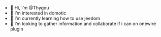 - 👋 Hi, I’m @Thygou
- 👀 I’m interested in domotic
- 🌱 I’m currently learning how to use jeedom
- 💞️ I’m looking to gather information and collaborate if i can on onewire plugin


<!---
Thygou/Thygou is a ✨ special ✨ repository because its `README.md` (this file) appears on your GitHub profile.
You can click the Preview link to take a look at your changes.
--->
